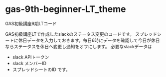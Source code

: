 # gas-9th-beginner-LT_theme
GAS初級講座9期LTコード

GAS初級講座LTで作成したslackのステータス変更のコードです。
スプレッドシートに休日データを入力しておきます。毎日6時にデータを確認して今日が休日ならステータスを休日へ変更し通知をオフにします。
必要なslackデータは
- slack APIトークン
- slack メンバーID
- スプレッドシートのID
です。

